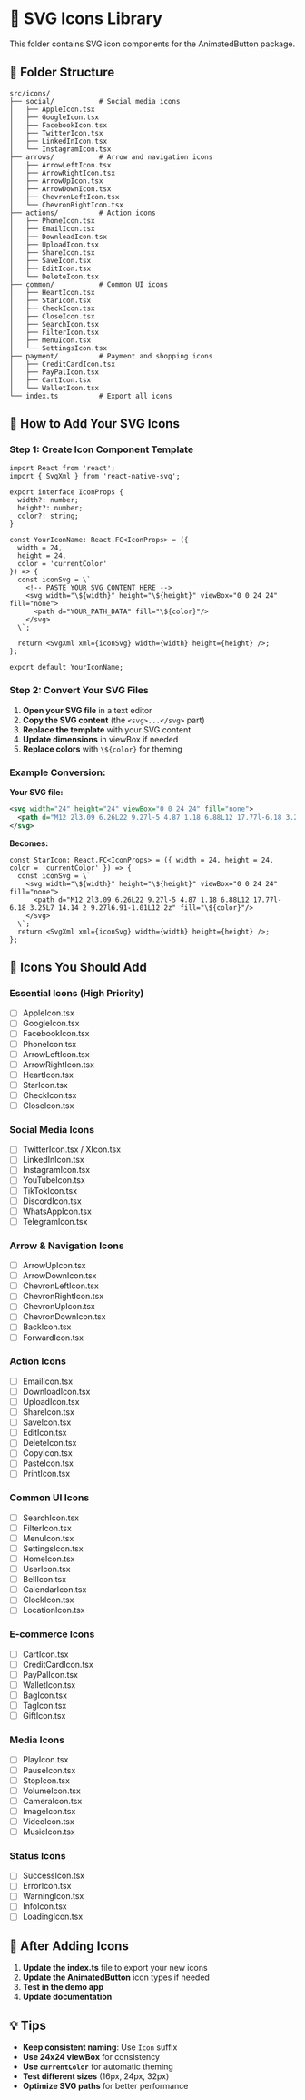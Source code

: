 # 🎨 SVG Icons Library

This folder contains SVG icon components for the AnimatedButton package.

## 📁 **Folder Structure**

```
src/icons/
├── social/           # Social media icons
│   ├── AppleIcon.tsx
│   ├── GoogleIcon.tsx
│   ├── FacebookIcon.tsx
│   ├── TwitterIcon.tsx
│   ├── LinkedInIcon.tsx
│   └── InstagramIcon.tsx
├── arrows/           # Arrow and navigation icons
│   ├── ArrowLeftIcon.tsx
│   ├── ArrowRightIcon.tsx
│   ├── ArrowUpIcon.tsx
│   ├── ArrowDownIcon.tsx
│   ├── ChevronLeftIcon.tsx
│   └── ChevronRightIcon.tsx
├── actions/          # Action icons
│   ├── PhoneIcon.tsx
│   ├── EmailIcon.tsx
│   ├── DownloadIcon.tsx
│   ├── UploadIcon.tsx
│   ├── ShareIcon.tsx
│   ├── SaveIcon.tsx
│   ├── EditIcon.tsx
│   └── DeleteIcon.tsx
├── common/           # Common UI icons
│   ├── HeartIcon.tsx
│   ├── StarIcon.tsx
│   ├── CheckIcon.tsx
│   ├── CloseIcon.tsx
│   ├── SearchIcon.tsx
│   ├── FilterIcon.tsx
│   ├── MenuIcon.tsx
│   └── SettingsIcon.tsx
├── payment/          # Payment and shopping icons
│   ├── CreditCardIcon.tsx
│   ├── PayPalIcon.tsx
│   ├── CartIcon.tsx
│   └── WalletIcon.tsx
└── index.ts          # Export all icons
```

## 🔧 **How to Add Your SVG Icons**

### **Step 1: Create Icon Component Template**

```tsx
import React from 'react';
import { SvgXml } from 'react-native-svg';

export interface IconProps {
  width?: number;
  height?: number;
  color?: string;
}

const YourIconName: React.FC<IconProps> = ({ 
  width = 24, 
  height = 24, 
  color = 'currentColor' 
}) => {
  const iconSvg = \`
    <!-- PASTE YOUR SVG CONTENT HERE -->
    <svg width="\${width}" height="\${height}" viewBox="0 0 24 24" fill="none">
      <path d="YOUR_PATH_DATA" fill="\${color}"/>
    </svg>
  \`;

  return <SvgXml xml={iconSvg} width={width} height={height} />;
};

export default YourIconName;
```

### **Step 2: Convert Your SVG Files**

1. **Open your SVG file** in a text editor
2. **Copy the SVG content** (the `<svg>...</svg>` part)
3. **Replace the template** with your SVG content
4. **Update dimensions** in viewBox if needed
5. **Replace colors** with `\${color}` for theming

### **Example Conversion:**

**Your SVG file:**
```svg
<svg width="24" height="24" viewBox="0 0 24 24" fill="none">
  <path d="M12 2l3.09 6.26L22 9.27l-5 4.87 1.18 6.88L12 17.77l-6.18 3.25L7 14.14 2 9.27l6.91-1.01L12 2z" fill="#FFD700"/>
</svg>
```

**Becomes:**
```tsx
const StarIcon: React.FC<IconProps> = ({ width = 24, height = 24, color = 'currentColor' }) => {
  const iconSvg = \`
    <svg width="\${width}" height="\${height}" viewBox="0 0 24 24" fill="none">
      <path d="M12 2l3.09 6.26L22 9.27l-5 4.87 1.18 6.88L12 17.77l-6.18 3.25L7 14.14 2 9.27l6.91-1.01L12 2z" fill="\${color}"/>
    </svg>
  \`;
  return <SvgXml xml={iconSvg} width={width} height={height} />;
};
```

## 📝 **Icons You Should Add**

### **Essential Icons (High Priority)**
- [ ] AppleIcon.tsx
- [ ] GoogleIcon.tsx
- [ ] FacebookIcon.tsx
- [ ] PhoneIcon.tsx
- [ ] ArrowLeftIcon.tsx
- [ ] ArrowRightIcon.tsx
- [ ] HeartIcon.tsx
- [ ] StarIcon.tsx
- [ ] CheckIcon.tsx
- [ ] CloseIcon.tsx

### **Social Media Icons**
- [ ] TwitterIcon.tsx / XIcon.tsx
- [ ] LinkedInIcon.tsx
- [ ] InstagramIcon.tsx
- [ ] YouTubeIcon.tsx
- [ ] TikTokIcon.tsx
- [ ] DiscordIcon.tsx
- [ ] WhatsAppIcon.tsx
- [ ] TelegramIcon.tsx

### **Arrow & Navigation Icons**
- [ ] ArrowUpIcon.tsx
- [ ] ArrowDownIcon.tsx
- [ ] ChevronLeftIcon.tsx
- [ ] ChevronRightIcon.tsx
- [ ] ChevronUpIcon.tsx
- [ ] ChevronDownIcon.tsx
- [ ] BackIcon.tsx
- [ ] ForwardIcon.tsx

### **Action Icons**
- [ ] EmailIcon.tsx
- [ ] DownloadIcon.tsx
- [ ] UploadIcon.tsx
- [ ] ShareIcon.tsx
- [ ] SaveIcon.tsx
- [ ] EditIcon.tsx
- [ ] DeleteIcon.tsx
- [ ] CopyIcon.tsx
- [ ] PasteIcon.tsx
- [ ] PrintIcon.tsx

### **Common UI Icons**
- [ ] SearchIcon.tsx
- [ ] FilterIcon.tsx
- [ ] MenuIcon.tsx
- [ ] SettingsIcon.tsx
- [ ] HomeIcon.tsx
- [ ] UserIcon.tsx
- [ ] BellIcon.tsx
- [ ] CalendarIcon.tsx
- [ ] ClockIcon.tsx
- [ ] LocationIcon.tsx

### **E-commerce Icons**
- [ ] CartIcon.tsx
- [ ] CreditCardIcon.tsx
- [ ] PayPalIcon.tsx
- [ ] WalletIcon.tsx
- [ ] BagIcon.tsx
- [ ] TagIcon.tsx
- [ ] GiftIcon.tsx

### **Media Icons**
- [ ] PlayIcon.tsx
- [ ] PauseIcon.tsx
- [ ] StopIcon.tsx
- [ ] VolumeIcon.tsx
- [ ] CameraIcon.tsx
- [ ] ImageIcon.tsx
- [ ] VideoIcon.tsx
- [ ] MusicIcon.tsx

### **Status Icons**
- [ ] SuccessIcon.tsx
- [ ] ErrorIcon.tsx
- [ ] WarningIcon.tsx
- [ ] InfoIcon.tsx
- [ ] LoadingIcon.tsx

## 🚀 **After Adding Icons**

1. **Update the index.ts** file to export your new icons
2. **Update the AnimatedButton** icon types if needed
3. **Test in the demo app**
4. **Update documentation**

## 💡 **Tips**

- **Keep consistent naming**: Use `Icon` suffix
- **Use 24x24 viewBox** for consistency
- **Use `currentColor`** for automatic theming
- **Test different sizes** (16px, 24px, 32px)
- **Optimize SVG paths** for better performance
